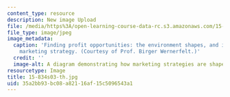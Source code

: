 ```yaml
---
content_type: resource
description: New image Upload
file: /media/https%3A/open-learning-course-data-rc.s3.amazonaws.com/15-834-marketing-strategy-spring-2003/35a2bb93bc08a82116af15c5096543a1_15-834s03-th.jpg
file_type: image/jpeg
image_metadata:
  caption: 'Finding profit opportunities: the environment shapes, and is shaped by,
    marketing strategy. (Courtesy of Prof. Birger Wernerfelt.)'
  credit: ''
  image-alt: A diagram demonstrating how marketing strategies are shaped by environment.
resourcetype: Image
title: 15-834s03-th.jpg
uid: 35a2bb93-bc08-a821-16af-15c5096543a1
---
```

